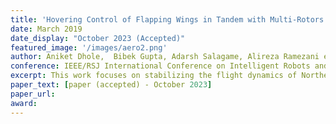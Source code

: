 ```yaml
---
title: 'Hovering Control of Flapping Wings in Tandem with Multi-Rotors'
date: March 2019
date_display: "October 2023 (Accepted)"
featured_image: '/images/aero2.png'
author: Aniket Dhole,  Bibek Gupta, Adarsh Salagame, Alireza Ramezani et al.
conference: IEEE/RSJ International Conference on Intelligent Robots and Systems (IROS 2023) 
excerpt: This work focuses on stabilizing the flight dynamics of Northeatern's tailless bat-inspired micro aerial vehicle, Aerobat. Unlike traditional insect-style designs, Aerobat incorporates morphing wings and lacks a tail, making flight control more complex. To stabilize its position and orientation during hovering, we employ a guard design with small thrusters and combine it with a flapping system and a multi-rotor. We assume the guard cannot directly observe Aerobat's states and propose the use of an observer to estimate these states for closed-loop hovering control of the Guard-Aerobat platform.
paper_text: [paper (accepted) - October 2023]
paper_url: 
award: 
---
```

